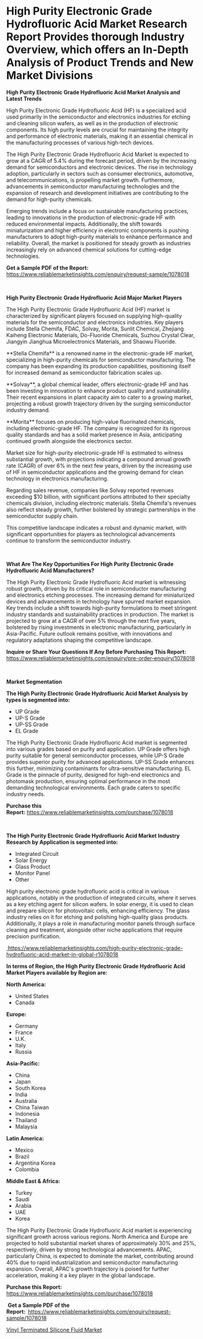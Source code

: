 <p><h1>High Purity Electronic Grade Hydrofluoric Acid Market Research Report Provides thorough Industry Overview, which offers an In-Depth Analysis of Product Trends and New Market Divisions</h1></p><p><strong>High Purity Electronic Grade Hydrofluoric Acid Market Analysis and Latest Trends</strong></p>
<p><p>High Purity Electronic Grade Hydrofluoric Acid (HF) is a specialized acid used primarily in the semiconductor and electronics industries for etching and cleaning silicon wafers, as well as in the production of electronic components. Its high purity levels are crucial for maintaining the integrity and performance of electronic materials, making it an essential chemical in the manufacturing processes of various high-tech devices.</p><p>The High Purity Electronic Grade Hydrofluoric Acid Market is expected to grow at a CAGR of 5.4% during the forecast period, driven by the increasing demand for semiconductors and electronic devices. The rise in technology adoption, particularly in sectors such as consumer electronics, automotive, and telecommunications, is propelling market growth. Furthermore, advancements in semiconductor manufacturing technologies and the expansion of research and development initiatives are contributing to the demand for high-purity chemicals.</p><p>Emerging trends include a focus on sustainable manufacturing practices, leading to innovations in the production of electronic-grade HF with reduced environmental impacts. Additionally, the shift towards miniaturization and higher efficiency in electronic components is pushing manufacturers to adopt high-purity materials to enhance performance and reliability. Overall, the market is positioned for steady growth as industries increasingly rely on advanced chemical solutions for cutting-edge technologies.</p></p>
<p><strong>Get a Sample PDF of the Report:&nbsp;</strong> <a href="https://www.reliablemarketinsights.com/enquiry/request-sample/1078018?utm_campaign=2888&utm_medium=2&utm_source=Github&utm_content=ia&utm_term=22032025&utm_id=high-purity-electronic-grade-hydrofluoric-acid">https://www.reliablemarketinsights.com/enquiry/request-sample/1078018</a></p>
<p>&nbsp;</p>
<p><strong>High Purity Electronic Grade Hydrofluoric Acid Major Market Players</strong></p>
<p><p>The High Purity Electronic Grade Hydrofluoric Acid (HF) market is characterized by significant players focused on supplying high-quality materials for the semiconductor and electronics industries. Key players include Stella Chemifa, FDAC, Solvay, Morita, Sunlit Chemical, Zhejiang Kaiheng Electronic Materials, Do-Fluoride Chemicals, Suzhou Crystal Clear, Jiangyin Jianghua Microelectronics Materials, and Shaowu Fluoride.</p><p>**Stella Chemifa** is a renowned name in the electronic-grade HF market, specializing in high-purity chemicals for semiconductor manufacturing. The company has been expanding its production capabilities, positioning itself for increased demand as semiconductor fabrication scales up. </p><p>**Solvay**, a global chemical leader, offers electronic-grade HF and has been investing in innovation to enhance product quality and sustainability. Their recent expansions in plant capacity aim to cater to a growing market, projecting a robust growth trajectory driven by the surging semiconductor industry demand.</p><p>**Morita** focuses on producing high-value fluorinated chemicals, including electronic-grade HF. The company is recognized for its rigorous quality standards and has a solid market presence in Asia, anticipating continued growth alongside the electronics sector.</p><p>Market size for high-purity electronic-grade HF is estimated to witness substantial growth, with projections indicating a compound annual growth rate (CAGR) of over 6% in the next few years, driven by the increasing use of HF in semiconductor applications and the growing demand for clean technology in electronics manufacturing.</p><p>Regarding sales revenue, companies like Solvay reported revenues exceeding $10 billion, with significant portions attributed to their specialty chemicals division, including electronic materials. Stella Chemifa's revenues also reflect steady growth, further bolstered by strategic partnerships in the semiconductor supply chain.</p><p>This competitive landscape indicates a robust and dynamic market, with significant opportunities for players as technological advancements continue to transform the semiconductor industry.</p></p>
<p>&nbsp;</p>
<p><strong>What Are The Key Opportunities For High Purity Electronic Grade Hydrofluoric Acid Manufacturers?</strong></p>
<p><p>The High Purity Electronic Grade Hydrofluoric Acid market is witnessing robust growth, driven by its critical role in semiconductor manufacturing and electronics etching processes. The increasing demand for miniaturized devices and advancements in technology have spurred market expansion. Key trends include a shift towards high-purity formulations to meet stringent industry standards and sustainability practices in production. The market is projected to grow at a CAGR of over 5% through the next five years, bolstered by rising investments in electronic manufacturing, particularly in Asia-Pacific. Future outlook remains positive, with innovations and regulatory adaptations shaping the competitive landscape.</p></p>
<p><strong>Inquire or Share Your Questions If Any Before Purchasing This Report:</strong> <a href="https://www.reliablemarketinsights.com/enquiry/pre-order-enquiry/1078018?utm_campaign=2888&utm_medium=2&utm_source=Github&utm_content=ia&utm_term=22032025&utm_id=high-purity-electronic-grade-hydrofluoric-acid">https://www.reliablemarketinsights.com/enquiry/pre-order-enquiry/1078018</a></p>
<p>&nbsp;</p>
<p><strong>Market Segmentation</strong></p>
<p><strong>The High Purity Electronic Grade Hydrofluoric Acid Market Analysis by types is segmented into:</strong></p>
<p><ul><li>UP Grade</li><li>UP-S Grade</li><li>UP-SS Grade</li><li>EL Grade</li></ul></p>
<p><p>The High Purity Electronic Grade Hydrofluoric Acid market is segmented into various grades based on purity and application. UP Grade offers high purity suitable for general semiconductor processes, while UP-S Grade provides superior purity for advanced applications. UP-SS Grade enhances this further, minimizing contaminants for ultra-sensitive manufacturing. EL Grade is the pinnacle of purity, designed for high-end electronics and photomask production, ensuring optimal performance in the most demanding technological environments. Each grade caters to specific industry needs.</p></p>
<p><strong>Purchase this Report:&nbsp;</strong><a href="https://www.reliablemarketinsights.com/purchase/1078018?utm_campaign=2888&utm_medium=2&utm_source=Github&utm_content=ia&utm_term=22032025&utm_id=high-purity-electronic-grade-hydrofluoric-acid">https://www.reliablemarketinsights.com/purchase/1078018</a></p>
<p>&nbsp;</p>
<p><strong>The High Purity Electronic Grade Hydrofluoric Acid Market Industry Research by Application is segmented into:</strong></p>
<p><ul><li>Integrated Circuit</li><li>Solar Energy</li><li>Glass Product</li><li>Monitor Panel</li><li>Other</li></ul></p>
<p><p>High purity electronic grade hydrofluoric acid is critical in various applications, notably in the production of integrated circuits, where it serves as a key etching agent for silicon wafers. In solar energy, it is used to clean and prepare silicon for photovoltaic cells, enhancing efficiency. The glass industry relies on it for etching and polishing high-quality glass products. Additionally, it plays a role in manufacturing monitor panels through surface cleaning and treatment, alongside other niche applications that require precision purification.</p></p>
<p><a href="https://www.reliablemarketinsights.com/high-purity-electronic-grade-hydrofluoric-acid-market-in-global-r1078018?utm_campaign=2888&utm_medium=2&utm_source=Github&utm_content=ia&utm_term=22032025&utm_id=high-purity-electronic-grade-hydrofluoric-acid">&nbsp;https://www.reliablemarketinsights.com/high-purity-electronic-grade-hydrofluoric-acid-market-in-global-r1078018</a></p>
<p><strong>In terms of Region, the High Purity Electronic Grade Hydrofluoric Acid Market Players available by Region are:</strong></p>
<p>
    <p> <strong> North America: </strong>
        <ul>
            <li>United States</li>
            <li>Canada</li>
        </ul>
        </p> 
    <p> <strong> Europe: </strong>
        <ul>
            <li>Germany</li>
            <li>France</li>
            <li>U.K.</li>
            <li>Italy</li>
            <li>Russia</li>
        </ul>
        </p> 
    <p> <strong> Asia-Pacific: </strong>
        <ul>
            <li>China</li>
            <li>Japan</li>
            <li>South Korea</li>
            <li>India</li>
            <li>Australia</li>
            <li>China Taiwan</li>
            <li>Indonesia</li>
            <li>Thailand</li>
            <li>Malaysia</li>
        </ul>
        </p> 
    <p> <strong> Latin America: </strong>
        <ul>
            <li>Mexico</li>
            <li>Brazil</li>
            <li>Argentina Korea</li>
            <li>Colombia</li>
        </ul>
        </p> 
    <p> <strong> Middle East & Africa: </strong>
        <ul>
            <li>Turkey</li>
            <li>Saudi</li>
            <li>Arabia</li>
            <li>UAE</li>
            <li>Korea</li>
        </ul>
    </p>
    </p>
<p><p>The High Purity Electronic Grade Hydrofluoric Acid market is experiencing significant growth across various regions. North America and Europe are projected to hold substantial market shares of approximately 30% and 25%, respectively, driven by strong technological advancements. APAC, particularly China, is expected to dominate the market, contributing around 40% due to rapid industrialization and semiconductor manufacturing expansion. Overall, APAC's growth trajectory is poised for further acceleration, making it a key player in the global landscape.</p></p>
<p><strong>Purchase this Report: </strong><a href="https://www.reliablemarketinsights.com/purchase/1078018?utm_campaign=2888&utm_medium=2&utm_source=Github&utm_content=ia&utm_term=22032025&utm_id=high-purity-electronic-grade-hydrofluoric-acid">https://www.reliablemarketinsights.com/purchase/1078018</a></p>
<p>&nbsp;<strong>Get a Sample PDF of the Report:&nbsp;&nbsp;</strong><a href="https://www.reliablemarketinsights.com/enquiry/request-sample/1078018?utm_campaign=2888&utm_medium=2&utm_source=Github&utm_content=ia&utm_term=22032025&utm_id=high-purity-electronic-grade-hydrofluoric-acid">https://www.reliablemarketinsights.com/enquiry/request-sample/1078018</a></p>
<p><strong></strong></p>
<p><p><a href="https://github.com/briandahm87/Market-Research-Report-List-1/blob/main/vinyl-terminated-silicone-fluid-market.md?utm_campaign=2888&utm_medium=2&utm_source=Github&utm_content=ia&utm_term=22032025&utm_id=high-purity-electronic-grade-hydrofluoric-acid">Vinyl Terminated Silicone Fluid Market</a></p></p>